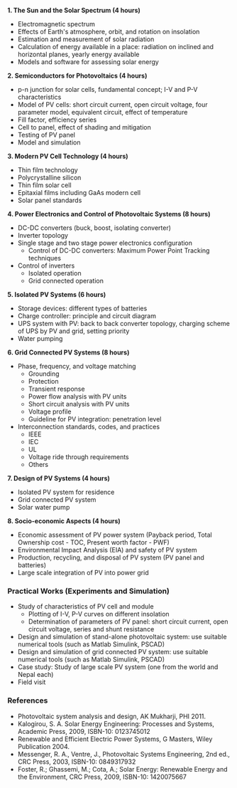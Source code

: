 **1. The Sun and the Solar Spectrum (4 hours)**
  * Electromagnetic spectrum
  * Effects of Earth's atmosphere, orbit, and rotation on insolation
  * Estimation and measurement of solar radiation
  * Calculation of energy available in a place: radiation on inclined and horizontal planes, yearly energy available
  * Models and software for assessing solar energy

**2. Semiconductors for Photovoltaics (4 hours)**
  * p-n junction for solar cells, fundamental concept; I-V and P-V characteristics
  * Model of PV cells: short circuit current, open circuit voltage, four parameter model, equivalent circuit, effect of temperature
  * Fill factor, efficiency series
  * Cell to panel, effect of shading and mitigation
  * Testing of PV panel
  * Model and simulation

**3. Modern PV Cell Technology (4 hours)**
  * Thin film technology
  * Polycrystalline silicon
  * Thin film solar cell
  * Epitaxial films including GaAs modern cell
  * Solar panel standards

**4. Power Electronics and Control of Photovoltaic Systems (8 hours)**
  * DC-DC converters (buck, boost, isolating converter)
  * Inverter topology
  * Single stage and two stage power electronics configuration
    * Control of DC-DC converters: Maximum Power Point Tracking techniques
  * Control of inverters
    * Isolated operation
    * Grid connected operation

**5. Isolated PV Systems (6 hours)**
  * Storage devices: different types of batteries
  * Charge controller: principle and circuit diagram
  * UPS system with PV: back to back converter topology, charging scheme of UPS by PV and grid, setting priority
  * Water pumping

**6. Grid Connected PV Systems (8 hours)**
  * Phase, frequency, and voltage matching
    * Grounding
    * Protection
    * Transient response
    * Power flow analysis with PV units
    * Short circuit analysis with PV units
    * Voltage profile
    * Guideline for PV integration: penetration level
  * Interconnection standards, codes, and practices
    * IEEE
    * IEC
    * UL
    * Voltage ride through requirements
    * Others

**7. Design of PV Systems (4 hours)**
  * Isolated PV system for residence
  * Grid connected PV system
  * Solar water pump

**8. Socio-economic Aspects (4 hours)**
  * Economic assessment of PV power system (Payback period, Total Ownership cost - TOC, Present worth factor - PWF)
  * Environmental Impact Analysis (EIA) and safety of PV system
  * Production, recycling, and disposal of PV system (PV panel and batteries)
  * Large scale integration of PV into power grid

### Practical Works (Experiments and Simulation)

* Study of characteristics of PV cell and module
  * Plotting of I-V, P-V curves on different insolation
  * Determination of parameters of PV panel: short circuit current, open circuit voltage, series and shunt resistance
* Design and simulation of stand-alone photovoltaic system: use suitable numerical tools (such as Matlab Simulink, PSCAD)
* Design and simulation of grid connected PV system: use suitable numerical tools (such as Matlab Simulink, PSCAD)
* Case study: Study of large scale PV system (one from the world and Nepal each)
* Field visit

### References

* Photovoltaic system analysis and design, AK Mukharji, PHI 2011.
* Kalogirou, S. A. Solar Energy Engineering: Processes and Systems, Academic Press, 2009, ISBN-10: 0123745012
* Renewable and Efficient Electric Power Systems, G Masters, Wiley Publication 2004.
* Messenger, R. A., Ventre, J., Photovoltaic Systems Engineering, 2nd ed., CRC Press, 2003, ISBN-10: 0849317932
* Foster, R.; Ghassemi, M.; Cota, A.; Solar Energy: Renewable Energy and the Environment, CRC Press, 2009, ISBN-10: 1420075667

